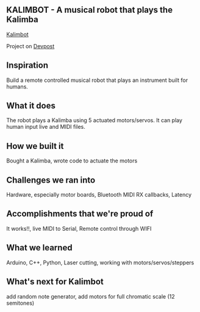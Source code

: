 ## **KALIMBOT** - A musical robot that plays the Kalimba

[Kalimbot](kalimbot.jpg)

Project on [Devpost](https://devpost.com/software/kalimbot)

## Inspiration
Build a remote controlled musical robot that plays an instrument built for humans.

## What it does
The robot plays a Kalimba using 5 actuated motors/servos. It can play human input live and MIDI files.

## How we built it
Bought a Kalimba, wrote code to actuate the motors 

## Challenges we ran into
Hardware, especially motor boards, Bluetooth MIDI RX callbacks, Latency

## Accomplishments that we're proud of
It works!!, live MIDI to Serial, Remote control through WIFI

## What we learned
Arduino, C++, Python, Laser cutting, working with motors/servos/steppers 

## What's next for Kalimbot
add random note generator, add motors for full chromatic scale (12 semitones)